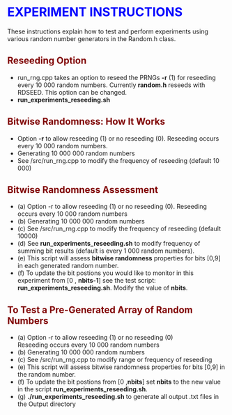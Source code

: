 
<h1 style="color: blue;">EXPERIMENT INSTRUCTIONS</h1>
These instructions explain how to test and perform
experiments using various random number generators in the Random.h class.

<h2 style="color: maroon;">Reseeding Option </h2>

- run_rng.cpp takes an option to reseed the PRNGs **-r** (1) for reseeding every 10 000 random numbers. Currently **random.h** reseeds with RDSEED. This option can be changed.
- **run_experiments_reseeding.sh** 

<h2 style="color: maroon;">Bitwise Randomness: How It Works</h2>

- Option **-r** to allow reseeding (1) or no reseeding (0). Reseeding occurs every 10 000 random numbers.  
- Generating 10 000 000 random numbers  
- See /src/run_rng.cpp to modify the frequency of reseeding (default 10 000)
<h2 style="color: maroon;">Bitwise Randomness Assessment</h2>

- (a) Option -r to allow reseeding (1) or no reseeding (0). Reseeding occurs every 10 000 random numbers  
- (b) Generating 10 000 000 random numbers  
- (c) See /src/run_rng.cpp to modify the frequency of reseeding (default 10000)
- (d) See **run_experiments_reseeding.sh** to modify frequency of summing bit results (default is every 1 000 random numbers). 
- (e) This script will assess **bitwise randomness** properties for bits [0,9] in each generated random number.  
- (f) To update the bit postions you would like to monitor in this experiment from [0 , **nbits-1**]  see the test script: **run_experiments_reseeding.sh**. Modify the value of **nbits**.
   
<h2 style="color: maroon;">To Test a Pre-Generated Array of Random Numbers</h2>

- (a) Option -r to allow reseeding (1) or no reseeding (0)    
    Reseeding occurs every 10 000 random numbers  
- (b) Generating 10 000 000 random numbers  
- (c) See /src/run_rng.cpp to modify range or frequency of reseeding  
- (e) This script will assess bitwise randomness properties for bits [0,9] in the random number.  
- (f) To update the bit postions from [0 ,**nbits**] set **nbits** to the new value in the script **run_experiments_reseeding.sh**. 
- (g) **./run_experiments_reseeding.sh**  to generate all output .txt files in the Output directory  



